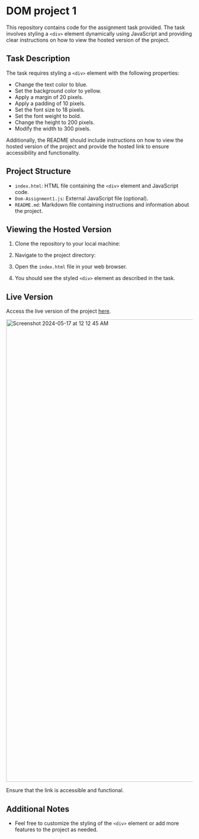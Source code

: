 # DOM project 1

This repository contains code for the assignment task provided. The task involves styling a `<div>` element dynamically using JavaScript and providing clear instructions on how to view the hosted version of the project.

## Task Description

The task requires styling a `<div>` element with the following properties:

- Change the text color to blue.
- Set the background color to yellow.
- Apply a margin of 20 pixels.
- Apply a padding of 10 pixels.
- Set the font size to 18 pixels.
- Set the font weight to bold.
- Change the height to 200 pixels.
- Modify the width to 300 pixels.

Additionally, the README should include instructions on how to view the hosted version of the project and provide the hosted link to ensure accessibility and functionality.

## Project Structure

- `index.html`: HTML file containing the `<div>` element and JavaScript code.
- `Dom-Assignment1.js`: External JavaScript file (optional).
- `README.md`: Markdown file containing instructions and information about the project.

## Viewing the Hosted Version

1. Clone the repository to your local machine:


2. Navigate to the project directory:


3. Open the `index.html` file in your web browser.

4. You should see the styled `<div>` element as described in the task.

## Live Version

Access the live version of the project [here](https://ganesh-patel.github.io/Geekster-Js/Dom-Assignment1/index.html).


<img width="1247" alt="Screenshot 2024-05-17 at 12 12 45 AM" src="https://github.com/Ganesh-Patel/Geekster-Js/assets/148999574/66452424-ee6c-4e23-8190-093f73f3b078">


Ensure that the link is accessible and functional.

## Additional Notes
- Feel free to customize the styling of the `<div>` element or add more features to the project as needed.
